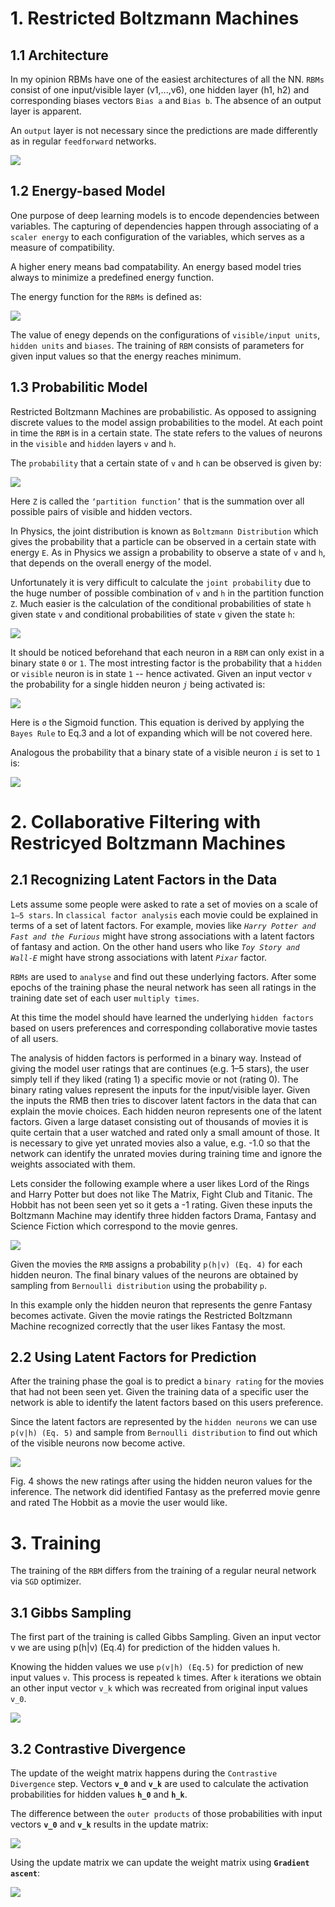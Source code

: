 # 1. Restricted Boltzmann Machines

## 1.1 Architecture

In my opinion RBMs have one of the easiest architectures of all the NN. ```RBMs``` consist of  one input/visible layer (v1,...,v6), one hidden layer (h1, h2) and corresponding biases vectors ```Bias a``` and ```Bias b```. The absence of an output layer is apparent.

An ```output``` layer is not necessary since the predictions are made differently as in regular ```feedforward``` networks.

<img src="https://miro.medium.com/max/875/1*HkaD1isPyQ2ijl9lxXkV3A.png"/>

## 1.2 Energy-based Model

One purpose of deep learning models is to encode dependencies between variables. The capturing of dependencies happen through associating of a ```scaler energy``` to each configuration of the variables, which serves as a measure of compatibility.

A higher enery means bad compatability. An energy based model tries always to minimize a predefined energy function. 

The energy function for the ```RBMs``` is defined as:

<img src="https://miro.medium.com/max/646/1*dJggFW3OL9Y420gWeJXMBw.png"/>

The value of enegy depends on the configurations of ```visible/input units```, ```hidden units``` and ```biases```. The training of ```RBM``` consists of parameters for given input values so that the energy reaches minimum.

## 1.3 Probabilitic Model

Restricted Boltzmann Machines are probabilistic. As opposed to assigning discrete values to the model assign probabilities to the model. At each point in time the ```RBM``` is in a certain state. The state refers to the values of neurons in the ```visible``` and ```hidden``` layers ```v``` and ```h```.

The ```probability``` that a certain state of ```v``` and ```h``` can be observed is given by:

<img src="https://miro.medium.com/max/333/1*Iq2Tn7aLAegiIg4sfkSgGA.png"/>

Here ```Z``` is called the ```‘partition function’``` that is the summation over all possible pairs of visible and hidden vectors.

In Physics, the joint distribution is known as ```Boltzmann Distribution``` which gives the probability that a particle can be observed in a certain state with energy ```E```. As in Physics we assign a probability to observe a state of ```v``` and ```h```, that depends on the overall energy of the model. 

Unfortunately it is very difficult to calculate the ```joint probability``` due to the huge number of possible combination of ```v``` and ```h``` in the partition function ```Z```.
Much easier is the calculation of the conditional probabilities of state ```h``` given state ```v``` and conditional probabilities of state ```v``` given the state ```h```: 

<img src="https://miro.medium.com/max/355/1*NxzVmlmv6KDqO2k77WnfnA.png"/>

It should be noticed beforehand that each neuron in a ```RBM``` can only exist in a binary state `0` or `1`. The most intresting factor is the probability that a ```hidden``` or ```visible``` neuron is in state ```1``` -- hence activated. Given an input vector ```v``` the probability for a single hidden neuron <i>```j```</i> being activated is:

<img src="https://miro.medium.com/max/725/1*yx_C_ItC8aCUYbHhCJQY5g.png"/>

Here is ```σ``` the Sigmoid function.  This equation is derived by applying the ```Bayes Rule``` to Eq.3 and a lot of expanding which will be not covered here.

Analogous the probability that a binary state of a visible neuron <i>```i```</i> is set to ```1``` is:

<img src="https://miro.medium.com/max/725/1*6BMmNqK8H3a_BFSq5K3j-A.png"/>

# 2. Collaborative Filtering with Restricyed Boltzmann Machines

## 2.1 Recognizing Latent Factors in the Data

Lets assume some people were asked to rate a set of movies on a scale of ```1–5 stars```. In ```classical factor analysis``` each movie could be explained in terms of a set of latent factors. For example, movies like <i>```Harry Potter and Fast and the Furious```</i> might have strong associations with a latent factors of fantasy and action. On the other hand users who like <i>```Toy Story and Wall-E```</i> might have strong associations with latent <i>```Pixar```</i> factor.

```RBMs``` are used to ```analyse``` and find out these underlying factors. After some epochs of the training phase the neural network has seen all ratings in the training date set of each user ```multiply times```. 

At this time the model should have learned the underlying ```hidden factors``` based on users preferences and corresponding collaborative movie tastes of all users.

The analysis of hidden factors is performed in a binary way. Instead of giving the model user ratings that are continues (e.g. 1–5 stars), the user simply tell if they liked (rating 1) a specific movie or not (rating 0). The binary rating values represent the inputs for the input/visible layer. Given the inputs the RMB then tries to discover latent factors in the data that can explain the movie choices. Each hidden neuron represents one of the latent factors. Given a large dataset consisting out of thousands of movies it is quite certain that a user watched and rated only a small amount of those. It is necessary to give yet unrated movies also a value, e.g. -1.0 so that the network can identify the unrated movies during training time and ignore the weights associated with them.

Lets consider the following example where a user likes Lord of the Rings and Harry Potter but does not like The Matrix, Fight Club and Titanic. The Hobbit has not been seen yet so it gets a -1 rating. Given these inputs the Boltzmann Machine may identify three hidden factors Drama, Fantasy and Science Fiction which correspond to the movie genres.

<img src="https://miro.medium.com/max/875/1*ZY4c980_7MfEMYTIi6jvTw.png"/>

Given the movies the ```RMB``` assigns a probability ```p(h|v) (Eq. 4)``` for each hidden neuron. The final binary values of the neurons are obtained by sampling from ```Bernoulli distribution``` using the probability `p`.

In this example only the hidden neuron that represents the genre Fantasy becomes activate. Given the movie ratings the Restricted Boltzmann Machine recognized correctly that the user likes Fantasy the most.

## 2.2 Using Latent Factors for Prediction

After the training phase the goal is to predict a ```binary rating``` for the movies that had not been seen yet. Given the training data of a specific user the network is able to identify the latent factors based on this users preference.

Since the latent factors are represented by the ```hidden neurons``` we can use ```p(v|h) (Eq. 5)``` and sample from ```Bernoulli distribution``` to find out which of the visible neurons now become active.

<img src="https://miro.medium.com/max/875/1*De0RDPU_XRqT0BMAVE4vqA.png"/>

Fig. 4 shows the new ratings after using the hidden neuron values for the inference. The network did identified Fantasy as the preferred movie genre and rated The Hobbit as a movie the user would like.

# 3. Training

The training of the ```RBM``` differs from the training of a regular neural network via ```SGD``` optimizer. 

## 3.1 Gibbs Sampling

The first part of the training is called Gibbs Sampling. Given an input vector v we are using p(h|v) (Eq.4) for prediction of the hidden values h.

Knowing the hidden values we use ```p(v|h) (Eq.5)``` for prediction of new input values ```v```. This process is repeated `k` times. After `k` iterations we obtain an other input vector ```v_k``` which was recreated from original input values `v_0`.

<img src="https://miro.medium.com/max/875/1*UMbNSJVSmAgqkVnQKA62yg.png"/>


## 3.2 Contrastive Divergence

The update of the weight matrix happens during the ```Contrastive Divergence``` step.
Vectors <b>```v_0```</b> and <b>```v_k```</b> are used to calculate the activation probabilities for hidden values <b>```h_0```</b> and <b>```h_k```</b>. 

The difference between the ```outer products``` of those probabilities with input vectors <b>```v_0```</b> and <b>```v_k```</b> results in the update matrix:

<img src="https://miro.medium.com/max/590/1*GUmQmq2nfgKwMcHDoYsxHA.png"/>

Using the update matrix we can update the weight matrix using <b>```Gradient ascent```</b>:

<img src="https://miro.medium.com/max/331/1*npmDgs0itN1wbUwn5zTB2g.png"/>